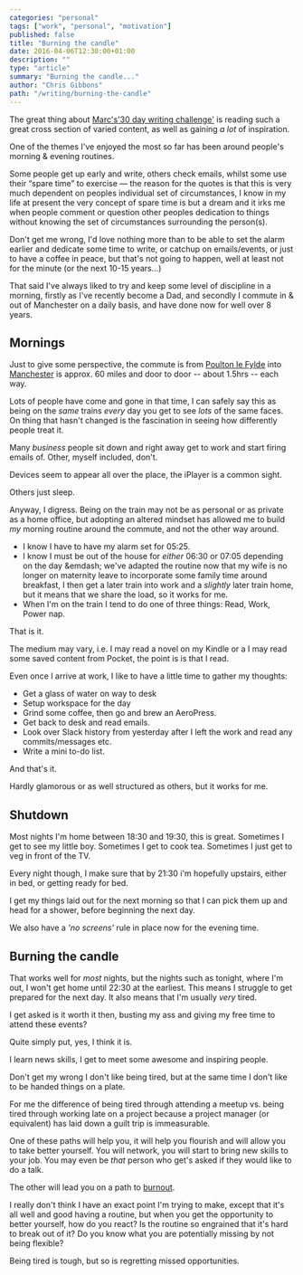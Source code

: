 ```yaml
---
categories: "personal"
tags: ["work", "personal", "motivation"]
published: false
title: "Burning the candle"
date: 2016-04-06T12:30:00+01:00
description: ""
type: "article"
summary: "Burning the candle..."
author: "Chris Gibbons"
path: "/writing/burning-the-candle"
---
```


The great thing about [Marc's](https://twitter.com/marcjenkins)['30 day writing challenge'](https://marcjenkins.co.uk/the-30-day-writing-challenge/) is reading such a great cross section of varied content, as well as gaining _a lot_ of inspiration.

One of the themes I've enjoyed the most so far has been around people's morning &amp; evening routines.

Some people get up early and write, others check emails, whilst some use their &ldquo;spare time&rdquo; to exercise &mdash; the reason for the quotes is that this is very much dependent on peoples individual set of circumstances, I know in my life at present the very concept of spare time is but a dream and it irks me when people comment or question other peoples dedication to things without knowing the set of circumstances surrounding the person(s).

Don't get me wrong, I'd love nothing more than to be able to set the alarm earlier and dedicate some time to write, or catchup on emails/events, or just to have a coffee in peace, but that's not going to happen, well at least not for the minute (or the next 10-15 years...)

That said I've always liked to try and keep some level of discipline in a morning, firstly as I've recently become a Dad, and secondly I commute in &amp; out of Manchester on a daily basis, and have done now for well over 8 years.

## Mornings
Just to give some perspective, the commute is from [Poulton le Fylde](https://en.wikipedia.org/wiki/Poulton-le-Fylde) into [Manchester](https://en.wikipedia.org/wiki/Manchester) is approx. 60 miles and door to door -- about 1.5hrs -- each way.

Lots of people have come and gone in that time, I can safely say this as being on the _same_ trains _every_ day you get to see _lots_ of the same faces. On thing that hasn't changed is the fascination in seeing how differently people treat it.

Many _business_ people sit down and right away get to work and start firing emails of. Other, myself included, don't.

Devices seem to appear all over the place, the iPlayer is a common sight.

Others just sleep.

Anyway, I digress. Being on the train may not be as personal or as private as a home office, but adopting an altered mindset has allowed me to build _my_ morning routine around the commute, and not the other way around.

* I know I have to have my alarm set for 05:25.
* I know I must be out of the house for _either_ 06:30 or 07:05 depending on the day &emdash; we've adapted the routine now that my wife is no longer on maternity leave to incorporate some family time around breakfast, I then get a later train into work and a _slightly_ later train home, but it means that we share the load, so it works for me.
* When I'm on the train I tend to do one of three things: Read, Work, Power nap.

That is it.

The medium may vary, i.e. I may read a novel on my Kindle or a I may read some saved content from Pocket, the point is is that I read.

Even once I arrive at work, I like to have a little time to gather my thoughts:

* Get a glass of water on way to desk
* Setup workspace for the day
* Grind some coffee, then go and brew an AeroPress.
* Get back to desk and read emails.
* Look over Slack history from yesterday after I left the work and read any commits/messages etc.
* Write a mini to-do list.

And that's it.

Hardly glamorous or as well structured as others, but it works for me.

## Shutdown
Most nights I'm home between 18:30 and 19:30, this is great. Sometimes I get to see my little boy. Sometimes I get to cook tea. Sometimes I just get to veg in front of the TV.

Every night though, I make sure that by 21:30 i'm hopefully upstairs, either in bed, or getting ready for bed.

I get my things laid out for the next morning so that I can pick them up and head for a shower, before beginning the next day.

We also have a _'no screens'_ rule in place now for the evening time.

## Burning the candle
That works well for _most_ nights, but the nights such as tonight, where I'm out, I won't get home until 22:30 at the earliest. This means I struggle to get prepared for the next day. It also means that I'm usually *very* tired.

I get asked is it worth it then, busting my ass and giving my free time to attend these events?

Quite simply put, yes, I think it is.

I learn news skills, I get to meet some awesome and inspiring people.

Don't get my wrong I don't like being tired, but at the same time I don't like to be handed things on a plate.

For me the difference of being tired through attending a meetup vs. being tired through working late on a project because a project manager (or equivalent) has laid down a guilt trip is immeasurable.

One of these paths will help you, it will help you flourish and will allow you to take better yourself. You will network, you will start to bring new skills to your job. You may even be _that_ person who get's asked if they would like to do a talk.

The other will lead you on a path to [burnout](/2016/02/19/motivation).

I really don't think I have an exact point I'm trying to make, except that it's all well and good having a routine, but when you get the opportunity to better yourself, how do you react? Is the routine so engrained that it's hard to break out of it? Do you know what you are potentially missing by not being flexible?

Being tired is tough, but so is regretting missed opportunities.
